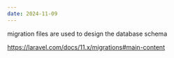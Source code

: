```yaml
---
date: 2024-11-09
---
```

migration files are used to design the database schema

https://laravel.com/docs/11.x/migrations#main-content
